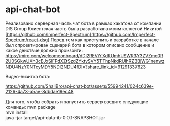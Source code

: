 # api-chat-bot
Реализовано серверная часть чат бота в рамках хакатона от компании DIS Group
Клиентская часть была разработана моим коллегой Никитой [https://github.com/Imperfect-Spectrum](https://github.com/Imperfect-Spectrum/react-dsg)
Перед тем как приступить к разработке в начале был спроектирован сценарий бота в котором описано сообщение и какое действие должно произойти: 
https://miro.com/welcomeonboard/dDl2REViYXdKUmhUSWR3Y3ZVZmo0R2U0SGkwUXh3cEJxSlFPdXZtSzdZYktvSVY5TThpNkdRUlhRZ3BjWG1nenwzNDU4NzY0NTcyMDY5NDI2NDU4fDI=?share_link_id=91291337623

Видео-визитка бота:

https://github.com/ShallBro/api-chat-bot/assets/55994241/024c639e-2126-4a73-a5ae-8dbdae19ec48

Для того, чтобы собрать и запустить сервер введите следующие команды:
mvn package <br/>
mvn install <br/>
java -jar target/api-data-ib-0.0.1-SNAPSHOT.jar
